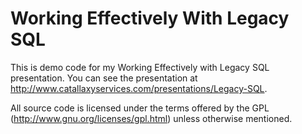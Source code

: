 Working Effectively With Legacy SQL
=============================

This is demo code for my Working Effectively with Legacy SQL presentation.  You can see the presentation at http://www.catallaxyservices.com/presentations/Legacy-SQL.

All source code is licensed under the terms offered by the GPL (http://www.gnu.org/licenses/gpl.html) unless otherwise mentioned.